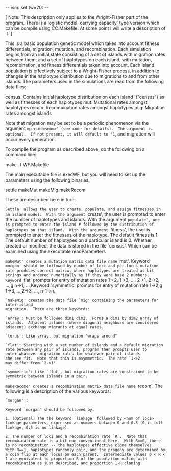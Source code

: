 -- vim: set tw=70: --

[ Note:  This description only applies to the Wright-Fisher part of
the program.  There is a logistic model `carrying capacity' type
version which can be compile using CC.Makefile.  At some point I will
write a description of it. ]

This is a basic population genetic model which takes into account fitness
differentials, migration, mutation, and recombination.  Each simulation begins
from an initial state consisting of a set of islands with migration rates
between them, and a set of haplotypes on each island, with mutation,
recombination, and fitness differentials taken into account.  Each island
population is effectively subject to a Wright-Fisher process, in addition to
changes in the haplotype distribution due to migrations to and from other
islands.  The parameters used in the simulations are read from the following
data files: 

census: Contains initial haplotype distribution on each island 
`("census") as well as fitnesses of each haplotypes 
mut: 	Mutational rates amongst haplotypes 
recom: 	Recombination rates amongst haplotypes 
mig: 	Migration rates amongst islands   

Note that migration may be set to be a periodic phenomenon via the argument
`mperiod=<num>' (see code for details).  The argument is optional.  If not
present, it will default to '1`, and migration will occur every generation. 

To compile the program as described above, do the following on a command line:

make -f WF.Makefile

The main executable file is execWF, but you will need to set up the
parameters using the following binaries:

settle
makeMut
makeMig
makeRecom

These are described here in turn:

`Settle' allows the user to create, populate, and assign fitnesses in
an island model.  With the argument `create', the user is prompted to
enter the number of haplotypes and islands.  With the argument
`populate', one is prompted to enter the island # followed by the
distribution of haplotypes on that island.  With the argument
`fitness', the user is prompted to enter the fitnesses of the
haplotype.  The default fitness is 1.  The default number of
haplotypes on a particular island is 0.  Whether created or modified,
the data is stored in the file `census'.  Which can be examined using
the executable readParameters

`makeMut' creates a mutation matrix data file name `mut'.  Keyword `morgan'
should be followed by number of loci and per-locus mutation rate
produces correct matrix, where haplotypes are treated as bit strings
and ordered numerically as if they were base 2 numbers. Keyword
`flat' prompts for entry of mutation rates 1->2, 1->3, ..., 2->1,
2->2, ...,g n->1, ... Keyword `symmetric' prompts for entry of
mutation rate 1->2,g 1->3, ...,2->3, ..., n-1->n.

	`makeMig' creates the data file `mig' containing the parameters for inter-island
	migration.  There are three keywords:
	
	`array': Must be followed dim1 dim2.  Forms a dim1 by dim2 array of
	islands.  Adjacent islands (where diagonal neighbors are considered
	adjacent) exchange migrants at equal rates.
	
	`torus': Like array, but migration "wraps around"
	
	`flat': Starting with a set number of islands and a default migration
	rate between any pair of islands, program then prompts user to
	enter whatever migration rates for whatever pair of islands
	she see fit.  Note that this is asymmetric.  The rate `1->2'
	may differ from `2->1'
	
	`symmetric': Like `flat', but migration rates are constrained to be
	symmetric between islands in a pair.


`makeRecome' creates a recombination matrix data file name `recom'.
The following is a description of the various keywords:

	`morgan' :
	
	Keyword `morgan' should be followed by:
	
	1. (Optional) The the keyword `linkage' followed by <num of loci>
	linkage parameters, expressed as numbers between 0 and 0.5 (0 is full
	linkage, 0.5 is no linkage).
	
	2. The number of loci and a recombination rate `R`.  Note that
	recombination rate is a bit non-conventional here.  With R==0, there
	is no recombination -- the haplotypes effective clone themselves.
	With R==1, haplotypes randomly pair, and the progeny are determined by
	a coin flip at each locus on each parent.  Intermediate values 0 < R <
	1 are equivalent to proportion R of the population mating with
	recombination as just described, and proportion 1-R cloning.


